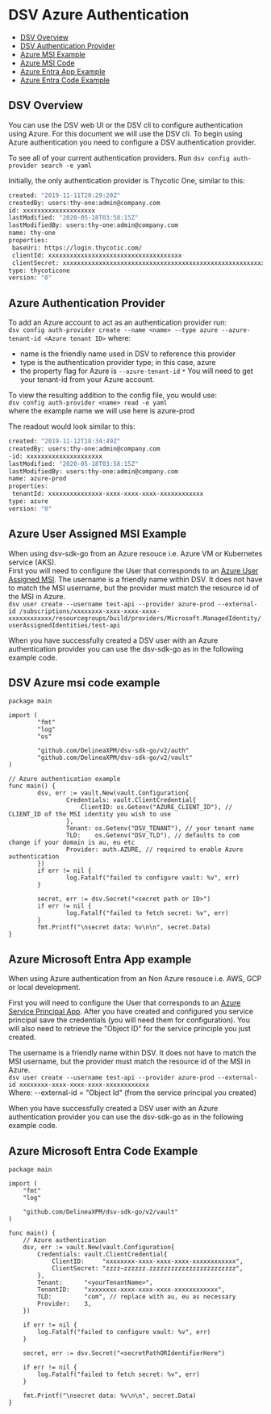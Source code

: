 # DSV Azure Authentication

- [DSV Overview](#dsv-overview)
- [DSV Authentication Provider](#azure-authentication-provider)
- [Azure MSI Example](#azure-user-assigned-msi-example)
- [Azure MSI Code](#dsv-azure-msi-code-example)
- [Azure Entra App Example](#azure-microsoft-entra-app-example)
- [Azure Entra Code Example](#azure-microsoft-entra-code-example)

## DSV Overview

You can use the DSV web UI or the DSV cli to configure authentication using Azure.
For this document we will use the DSV cli.
To begin using Azure authentication you need to configure a DSV authentication provider.

To see all of your current authentication providers.
Run
`dsv config auth-provider search -e yaml`

Initially, the only authentication provider is Thycotic One, similar to this:

```Bash
created: "2019-11-11T20:29:20Z"
createdBy: users:thy-one:admin@company.com
id: xxxxxxxxxxxxxxxxxxxx
lastModified: "2020-05-18T03:58:15Z"
lastModifiedBy: users:thy-one:admin@company.com
name: thy-one
properties:
 baseUri: https://login.thycotic.com/
 clientId: xxxxxxxxxxxxxxxxxxxxxxxxxxxxxxxxxxxxx
 clientSecret: xxxxxxxxxxxxxxxxxxxxxxxxxxxxxxxxxxxxxxxxxxxxxxxxxxxxxxxxxxxx
type: thycoticone
version: "0"
```

## Azure Authentication Provider

To add an Azure account to act as an authentication provider run:\
`dsv config auth-provider create --name <name> --type azure --azure-tenant-id <Azure tenant ID>`
where:

- name is the friendly name used in DSV to reference this provider
- type is the authentication provider type; in this case, azure
- the property flag for Azure is `--azure-tenant-id`
  `*` You will need to get your tenant-id from your Azure account.

To view the resulting addition to the config file, you would use:\
`dsv config auth-provider <name> read -e yaml`\
where the example name we will use here is azure-prod

The readout would look similar to this:

```Bash
created: "2019-11-12T18:34:49Z"
createdBy: users:thy-one:admin@company.com
-id: xxxxxxxxxxxxxxxxxxxxx
lastModified: "2020-05-18T03:58:15Z"
lastModifiedBy: users:thy-one:admin@company.com
name: azure-prod
properties:
 tenantId: xxxxxxxxxxxxxxx-xxxx-xxxx-xxxx-xxxxxxxxxxxx
type: azure
version: "0"
```

## Azure User Assigned MSI Example

When using dsv-sdk-go from an Azure resouce i.e. Azure VM or Kubernetes service (AKS).\
First you will need to configure the User that corresponds to an [Azure User Assigned MSI](https://docs.microsoft.com/en-us/azure/active-directory/managed-identities-azure-resources/overview).
The username is a friendly name within DSV. It does not have to match the MSI username, but the provider must match the resource id of the MSI in Azure.\
`dsv user create --username test-api --provider azure-prod --external-id /subscriptions/xxxxxxxx-xxxx-xxxx-xxxx-xxxxxxxxxxxx/resourcegroups/build/providers/Microsoft.ManagedIdentity/userAssignedIdentities/test-api`

When you have successfully created a DSV user with an Azure authentication provider you can use the dsv-sdk-go as in the following example code.

## DSV Azure msi code example

```Golang
package main

import (
        "fmt"
        "log"
        "os"

        "github.com/DelineaXPM/dsv-sdk-go/v2/auth"
        "github.com/DelineaXPM/dsv-sdk-go/v2/vault"
)

// Azure authentication example
func main() {
        dsv, err := vault.New(vault.Configuration{
                Credentials: vault.ClientCredential{
                    ClientID: os.Getenv("AZURE_CLIENT_ID"), // CLIENT_ID of the MSI identity you wish to use
                },
                Tenant: os.Getenv("DSV_TENANT"), // your tenant name
                TLD:    os.Getenv("DSV_TLD"), // defaults to com change if your domain is au, eu etc
                Provider: auth.AZURE, // required to enable Azure authentication
        })
        if err != nil {
                log.Fatalf("failed to configure vault: %v", err)
        }

        secret, err := dsv.Secret("<secret path or ID>")
        if err != nil {
                log.Fatalf("failed to fetch secret: %v", err)
        }
        fmt.Printf("\nsecret data: %v\n\n", secret.Data)
}
```

## Azure Microsoft Entra App example

When using Azure authentication from an Non Azure resouce i.e. AWS, GCP or local development.

First you will need to configure the User that corresponds to an [Azure Service Principal App](https://learn.microsoft.com/en-us/azure/developer/go/sdk/authentication/authentication-on-premises-apps?tabs=azure-cli%2Cbash).
After you have created and configured you service principal save the credentials (you will need them for configuration). You will also need to retrieve the "Object ID" for the service principle you just created.

The username is a friendly name within DSV. It does not have to match the MSI username, but the provider must match the resource id of the MSI in Azure.\
`dsv user create --username test-api --provider azure-prod --external-id xxxxxxxx-xxxx-xxxx-xxxx-xxxxxxxxxxxx`\
Where:
--external-id = "Object Id" (from the service principal you created)

When you have successfully created a DSV user with an Azure authentication provider you can use the dsv-sdk-go as in the following example code.

## Azure Microsoft Entra Code Example

```golang
package main

import (
    "fmt"
    "log"

    "github.com/DelineaXPM/dsv-sdk-go/v2/vault"
)

func main() {
    // Azure authentication
    dsv, err := vault.New(vault.Configuration{
        Credentials: vault.ClientCredential{
            ClientID:     "xxxxxxxx-xxxx-xxxx-xxxx-xxxxxxxxxxxx",
            ClientSecret: "zzzz~zzzzzz.zzzzzzzzzzzzzzzzzzzzzzzz",
        },
        Tenant:      "<yourTenantName>",
        TenantID:    "xxxxxxxx-xxxx-xxxx-xxxx-xxxxxxxxxxxx",
        TLD:         "com", // replace with au, eu as necessary
        Provider:    3,
    })

    if err != nil {
        log.Fatalf("failed to configure vault: %v", err)
    }

    secret, err := dsv.Secret("<secretPathORIdentifierHere")

    if err != nil {
        log.Fatalf("failed to fetch secret: %v", err)
    }

    fmt.Printf("\nsecret data: %v\n\n", secret.Data)
}
```
